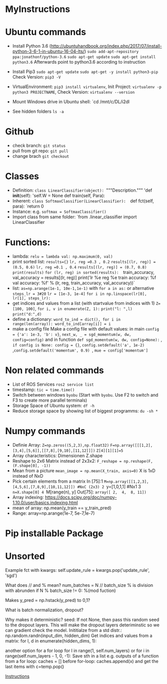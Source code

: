 # MyInstructions
# Ubuntu commands
- Install Python 3.6 	(http://ubuntuhandbook.org/index.php/2017/07/install-python-3-6-1-in-ubuntu-16-04-lts/)
	`sudo add-apt-repository ppa:jonathonf/python-3.6`
	`sudo apt-get update`
	`sudo apt-get install python3.6`
	Afterwards point to python3.6 according to instruction

- Install Pip3
	`sudo apt-get update`
	`sudo apt-get -y install python3-pip`
	Check Version: `pip3 -V`

- VirtualEnvironment: `pip3 install virtualenv`, Init Project: `virtualenv -p python3 PROJECTNAME`, Check Version: `virtualenv --version`
- Mount Windows drive in Ubuntu shell: `cd /mnt/c/DL/i2dl
- See hidden folders `ls -a`
# Github
- check branch: `git status`
- pull from git repo: `git pull`
- change brach `git checkout`
# Classes
- Definition: `class LinearClassifier(object):
    `"""Description."""
    'def __init__(self):
        'self.W = None
    def train(self, Para):
- Inherent: `class SoftmaxClassifier(LinearClassifier): 
		`def fct(self, para):
        		`return 0
- Instance: e.g. `softmax = SoftmaxClassifier()`
- Import class from same folder: `from .linear_classifier import LinearClassifier

# Functions:
- lambda: `relu = lambda val: np.maximum(0, val)`
- print sorted list: `results={}` `lr, reg =0.3 , 0.2` `results[(lr, reg)] = (0.5, 0.6)` `lr, reg =0.1 , 0.4` `results[(lr, reg)] = (0.7, 0.8)` `print(results)` `for (lr, reg) in sorted(results): 
`train_accuracy, val_accuracy = results[(lr, reg)]
 print('lr %e reg %e train accuracy: %f val accuracy: %f' % (lr, reg, train_accuracy, val_accuracy))`
 - list: `as=np.arange(1e-1, 10e-1,1e-1)` with `for a in as:` or alternative `steps_lr = 3#20` `lr = [1e-3, 1e-4]` `for i in np.linspace(lr[0], lr[1], steps_lr):`
 - get indices and values from a list (with startvalue from indices with 1) `Z=[100, 100]`, `for i, v in enumerate(Z, 1):` `print("l: ",l)` `print("d:",d)`
 - define a dictionary: `word_to_ind = dict(), for i in range(len(array)): word_to_ind[array[i]] = i`
- make a config file Make a config file with default values: in main `config = {'a': 1e-3, 'b': v}`, `next_w, _ = sgd_momentum(w, dw, config=config)` and in function `def sgd_momentum(w, dw, config=None):` , `if config is None: config = {}`, `config.setdefault('a', 1e-2) `,`config.setdefault('momentum', 0.9) `, `mue = config['momentum']`

# Non related commands
- List of ROS Services `ros2 service list`
- timestamp: `tic = time.time()`
- Switch between windows `byobu` (Start with `byobu`. Use F2 to switch and F3 to create more parallel terminals)
- Storage Space of Ubuntu system: `df -h`
- Reduce storage space by showing list of biggest programms: `du -sh *`


# Numpy commands
- Definie Array: `Z=np.zeros((5,2,3),np.float32)`
`F=np.array([[[1,2],[3,4],[5,6]],[[7,8],[9,10],[11,12]]])`
`Z[4][1][1]=5`
- Array characteristics: Dimensionen Z.shape
- Reshape to 2x6 Matrix instead of 2x3x2: `F_reshape = np.reshape(F, (F.shape[0], -1))`
- Mean from a picture `mean_image = np.mean(X_train, axis=0)` X is 1xD instead of NxD
- Pick certain elements from a matrix
	In [75]:1 `M=np.array([[1,2,3],[4,5,6],[7,8,9],[10,11,12]]) #NxC (2x3)
		2 `y=[1,0,1,1] #Nx1
		3 `n=X.shape[0]
		4 `M[range(n), y]
	Out[75]: `array([ 2,  4,  8, 11])`
- Array indexing: https://docs.scipy.org/doc/numpy-1.10.0/user/basics.indexing.html
- mean of array: np.mean(y_train == y_train_pred)
- Range: array=np.arange(1e-7, 5e-7,1e-7)

# Pip installable Package

# Unsorted
Example fct with kwargs:
self.update_rule = kwargs.pop('update_rule', 'sgd')

What does // and % mean?
num_batches = N // batch_size % is division with abrunden
        if N % batch_size != 0: %(mod fuction)

Makes y_pred = np.hstack(y_pred) to 0,1?

What is batch normalization, dropout?

Why makes it deterministic? seed: If not None, then pass this random seed to the dropout layers. This
          will make the dropout layers deteriminstic so we can gradient check the
          model.
Inititialze from a std distr.:  np.random.randn(input_dim, hidden_dim)
Get indices and values from a matrix: for l, d in enumerate(hidden_dims, 1):


another option for a for loop for l in range(1, self.num_layers) or for i in range(self.num_layers - 1, 0, -1):
Save sth in a list e.g. outputs of a function from a for loop: caches = [] before for-loop: caches.append(x) and get the last items with c=temp.pop()


[Instructions](https://dzone.com/articles/executable-package-pip-install)
